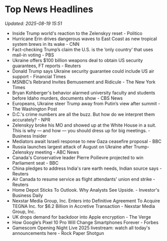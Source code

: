 # Top News Headlines

_Updated: 2025-08-19 15:51_

- Inside Trump world's reaction to the Zelenskyy reset - Politico
- Hurricane Erin drives dangerous waves to East Coast as new tropical system brews in its wake - CNN
- Fact-checking Trump’s claim the U.S. is the ‘only country’ that uses mail-in voting - PBS
- Ukraine offers $100 billion weapons deal to obtain US security guarantees, FT reports - Reuters
- Donald Trump says Ukraine security guarantee could include US air support - Financial Times
- MSNBC’s Rebrand Invites Bemusement and Ridicule - The New York Times
- Bryan Kohberger's behavior alarmed university faculty and students before Idaho murders, documents show - CBS News
- Europeans, Ukraine steer Trump away from Putin’s view after summit - The Washington Post
- D.C.'s crime numbers are all the buzz. But how do we interpret them accurately? - NPR
- Zelenskyy broke his MO and showed up at the White House in a suit. This is why — and how — you should dress up for big meetings. - Business Insider
- Mediators await Israeli response to new Gaza ceasefire proposal - BBC
- Russia launches largest attack of August on Ukraine after Trump-Zelenskyy meeting - ABC News
- Canada's Conservative leader Pierre Poilievre projected to win Parliament seat - BBC
- China pledges to address India's rare earth needs, Indian source says - Reuters
- Air Canada to resume service as flight attendants' union end strike - Reuters
- Home Depot Sticks To Outlook. Why Analysts See Upside. - Investor's Business Daily
- Nexstar Media Group, Inc. Enters into Definitive Agreement To Acquire TEGNA Inc. for $6.2 Billion in Accretive Transaction - Nexstar Media Group, Inc.
- UK drops demand for backdoor into Apple encryption - The Verge
- How Google’s Pixel 10 Pro Will Change Smartphones Forever - Forbes
- Gamescom Opening Night Live 2025 livestream: watch all today's announcements here - Rock Paper Shotgun